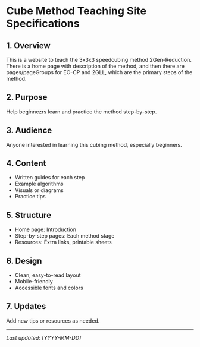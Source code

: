 # Cube Method Teaching Site Specifications

## 1. Overview

This is a website to teach the 3x3x3 speedcubing method 2Gen-Reduction.
There is a home page with description of the method, and then there are pages/pageGroups for EO-CP and 2GLL, which are the primary steps of the method.

## 2. Purpose

Help beginnezrs learn and practice the method step-by-step.

## 3. Audience

Anyone interested in learning this cubing method, especially beginners.

## 4. Content

- Written guides for each step
- Example algorithms
- Visuals or diagrams
- Practice tips

## 5. Structure

- Home page: Introduction
- Step-by-step pages: Each method stage
- Resources: Extra links, printable sheets

## 6. Design

- Clean, easy-to-read layout
- Mobile-friendly
- Accessible fonts and colors

## 7. Updates

Add new tips or resources as needed.

---

_Last updated: [YYYY-MM-DD]_
